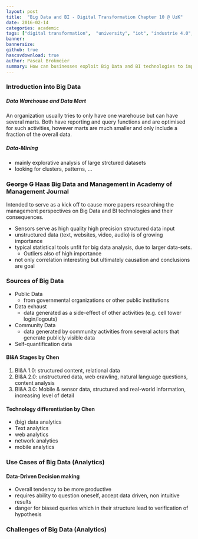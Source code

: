 ```yaml
---
layout: post
title:  "Big Data and BI - Digital Transformation Chapter 10 @ UzK"
date: 2016-02-14
categories: academic
tags: ["digital transformation",  "university", "iot", "industrie 4.0", "digitalisation"]
banner: 
bannersize:
github: true
hascsvdownload: true
author: Pascal Brokmeier
summary: How can businesses exploit Big Data and BI technologies to improve their decision making processes, support management decisions and improve overall performance? What are sources of *Big Data*, what possible use cases and challenges exist?
---
```


### Introduction into Big Data

##### Data Warehouse and Data Mart

An organization usually tries to only have one warehouse but can have several marts. Both have reporting and query functions and are optimised for such activities, however marts are much smaller and only include a fraction of the overall data.

##### Data-Mining 

* mainly explorative analysis of large strctured datasets
* looking for clusters, patterns, ...

### George G Haas Big Data and Management in Academy of Management Journal

Intended to serve as a kick off to cause more papers researching the management perspectives on Big Data and BI technologies and their consequences.

* Sensors serve as high quality high precision structured data input
* unstructured data (text, websites, video, audio) is of growing importance
* typical statistical tools unfit for big data analysis, due to larger data-sets. 
    - Outliers also of high importance
* not only correlation interesting but ultimately causation and conclusions are goal

### Sources of Big Data

* Public Data
    - from governmental organizations or other public institutions
* Data exhaust
    - data generated as a side-effect of other activities (e.g. cell tower login/logouts)
* Community Data
    - data generated by community activities from several actors that generate publicly visible data
* Self-quantification data

#### BI&A Stages by Chen

1. BI&A 1.0: structured content, relational data
2. BI&A 2.0: unstructured data, web crawling, natural language questions, content analysis
3. BI&A 3.0: Mobile & sensor data, structured and real-world information, increasing level of detail

#### Technology differentiation by Chen

* (big) data analytics
* Text analytics
* web analytics
* network analytics
* mobile analytics

### Use Cases of Big Data (Analytics) 

#### Data-Driven Decision making

* Overall tendency to be more productive
* requires ability to question oneself, accept data driven, non intuitive results
* danger for biased queries which in their structure lead to verification of hypothesis


### Challenges of Big Data (Analytics)


